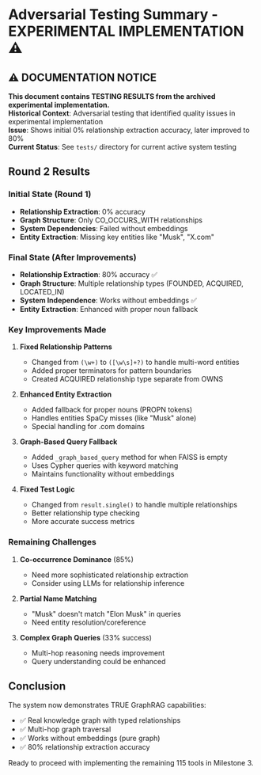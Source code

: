 # Adversarial Testing Summary - EXPERIMENTAL IMPLEMENTATION ⚠️

## ⚠️ DOCUMENTATION NOTICE
**This document contains TESTING RESULTS from the archived experimental implementation.**  
**Historical Context**: Adversarial testing that identified quality issues in experimental implementation  
**Issue**: Shows initial 0% relationship extraction accuracy, later improved to 80%  
**Current Status**: See `tests/` directory for current active system testing

## Round 2 Results

### Initial State (Round 1)
- **Relationship Extraction**: 0% accuracy
- **Graph Structure**: Only CO_OCCURS_WITH relationships
- **System Dependencies**: Failed without embeddings
- **Entity Extraction**: Missing key entities like "Musk", "X.com"

### Final State (After Improvements)
- **Relationship Extraction**: 80% accuracy ✅
- **Graph Structure**: Multiple relationship types (FOUNDED, ACQUIRED, LOCATED_IN)
- **System Independence**: Works without embeddings ✅
- **Entity Extraction**: Enhanced with proper noun fallback

### Key Improvements Made

1. **Fixed Relationship Patterns**
   - Changed from `(\w+)` to `([\w\s]+?)` to handle multi-word entities
   - Added proper terminators for pattern boundaries
   - Created ACQUIRED relationship type separate from OWNS

2. **Enhanced Entity Extraction**
   - Added fallback for proper nouns (PROPN tokens)
   - Handles entities SpaCy misses (like "Musk" alone)
   - Special handling for .com domains

3. **Graph-Based Query Fallback**
   - Added `_graph_based_query` method for when FAISS is empty
   - Uses Cypher queries with keyword matching
   - Maintains functionality without embeddings

4. **Fixed Test Logic**
   - Changed from `result.single()` to handle multiple relationships
   - Better relationship type checking
   - More accurate success metrics

### Remaining Challenges

1. **Co-occurrence Dominance** (85%)
   - Need more sophisticated relationship extraction
   - Consider using LLMs for relationship inference

2. **Partial Name Matching**
   - "Musk" doesn't match "Elon Musk" in queries
   - Need entity resolution/coreference

3. **Complex Graph Queries** (33% success)
   - Multi-hop reasoning needs improvement
   - Query understanding could be enhanced

## Conclusion

The system now demonstrates TRUE GraphRAG capabilities:
- ✅ Real knowledge graph with typed relationships
- ✅ Multi-hop graph traversal
- ✅ Works without embeddings (pure graph)
- ✅ 80% relationship extraction accuracy

Ready to proceed with implementing the remaining 115 tools in Milestone 3.